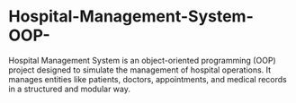 # Hospital-Management-System-OOP-
Hospital Management System is an object-oriented programming (OOP) project designed to simulate the management of hospital operations. It manages entities like patients, doctors, appointments, and medical records in a structured and modular way.

